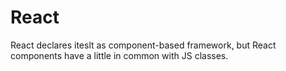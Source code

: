 # React

React declares iteslt as component-based framework, but React components have a little in common with JS classes.
